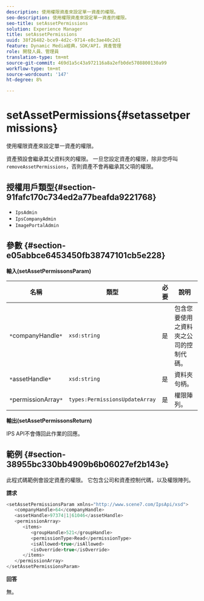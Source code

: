 ```yaml
---
description: 使用權限資產來設定單一資產的權限。
seo-description: 使用權限資產來設定單一資產的權限。
seo-title: setAssetPermissions
solution: Experience Manager
title: setAssetPermissions
uuid: 38f26482-bce9-4d2c-9714-e8c3ae40c2d1
feature: Dynamic Media經典，SDK/API，資產管理
role: 開發人員、管理員
translation-type: tm+mt
source-git-commit: 469d1a5c43a972116a8a2efb0de5708800130a99
workflow-type: tm+mt
source-wordcount: '147'
ht-degree: 8%

---
```



# setAssetPermissions{#setassetpermissions}

使用權限資產來設定單一資產的權限。

資產預設會繼承其父資料夾的權限。 一旦您設定資產的權限，除非您呼叫`removeAssetPermissions`，否則資產不會再繼承其父項的權限。

## 授權用戶類型{#section-91fafc170c734ed2a77beafda9221768}

* `IpsAdmin`
* `IpsCompanyAdmin`
* `ImagePortalAdmin`

## 參數 {#section-e05abbce6453450fb38747101cb5e228}

**輸入(setAssetPermissonsParam)**

| 名稱 | 類型 | 必要 | 說明 |
|---|---|---|---|
| `*`companyHandle`*` | `xsd:string` | 是 | 包含您要使用之資料夾之公司的控制代碼。 |
| `*`assetHandle`*` | `xsd:string` | 是 | 資料夾句柄。 |
| `*`permissionArray`*` | `types:PermissionsUpdateArray` | 是 | 權限陣列。 |

**輸出(setAssetPermissonsReturn)**

IPS API不會傳回此作業的回應。

## 範例 {#section-38955bc330bb4909b6b06027ef2b143e}

此程式碼範例會設定資產的權限。 它包含公司和資產控制代碼，以及權限陣列。

**請求**

```java
<setAssetPermissionsParam xmlns="http://www.scene7.com/IpsApi/xsd">
   <companyHandle>64</companyHandle>
   <assetHandle>97374|1|61046</assetHandle>
   <permissionArray>
      <items>
         <groupHandle>521</groupHandle>
         <permissionType>Read</permissionType>
         <isAllowed>true</isAllowed>
         <isOverride>true</isOverride>
      </items>
   </permissionArray>
</setAssetPermissionsParam>
```

**回答**

無。
